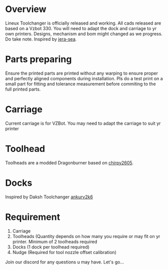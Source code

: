 # Overview
Lineux Toolchanger is officially released and working.
All cads released are based on a Vzbot 330. You will need to adapt the dock and carriage to yr own printers.
Designs, mechanism and bom might changed as we progress. Do take note.
Inspired by [jera-sea](https://github.com/jera-sea/MagSwitch-Toolchanger).

# Parts preparing
Ensure the printed parts are printed without any warping to ensure proper and perfectly aligned components during installation.
Pls do a test print on a small part for fitting and tolerance measurement before commiting to the full printed parts.

# Carriage
Current carriage is for VZBot. You may need to adapt the carriage to suit yr printer

# Toolhead
Toolheads are a modded Dragonburner based on [chirpy2605](https://github.com/chirpy2605/voron).

# Docks
Inspired by Daksh Toolchanger [ankurv2k6](https://github.com/ankurv2k6/daksh-toolchanger-v2)

# Requirement
1. Carriage
2. Toolheads (Quantity depends on how many you require or may fit on yr printer. Minimum of 2 toolheads required
3. Docks (1 dock per toolhead required)
4. Nudge (Required for tool nozzle offset calibration)

Join our discord for any questions u may have. Let's go...
